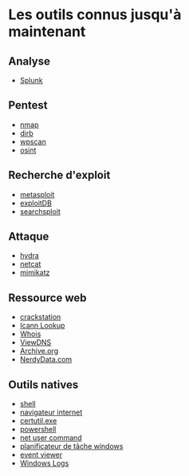 # Les outils connus jusqu'à maintenant


## Analyse 

- <a href="https://github.com/Darylabrador/cybersecurite/blob/recapitulatif/Outils/Splunk.md"> Splunk </a>

## Pentest

- <a href="https://github.com/Darylabrador/cybersecurite/blob/recapitulatif/Outils/nmap.md"> nmap </a>
- <a href="https://github.com/Darylabrador/cybersecurite/blob/recapitulatif/Outils/dirb.md"> dirb </a>
- <a href="https://github.com/Darylabrador/cybersecurite/blob/recapitulatif/Outils/wpscan.md"> wpscan </a>
- <a href="https://github.com/Darylabrador/cybersecurite/blob/recapitulatif/Outils/osint.md"> osint </a>

## Recherche d'exploit

- <a href="https://github.com/Darylabrador/cybersecurite/blob/recapitulatif/Outils/metasploit.md"> metasploit </a>
- <a href="https://github.com/Darylabrador/cybersecurite/blob/recapitulatif/Outils/exploitDB.md"> exploitDB </a>
- <a href="https://github.com/Darylabrador/cybersecurite/blob/recapitulatif/Outils/searchsploit.md"> searchsploit </a>

## Attaque

- <a href="https://github.com/Darylabrador/cybersecurite/blob/recapitulatif/Outils/hydra.md"> hydra </a>
- <a href="https://github.com/Darylabrador/cybersecurite/blob/recapitulatif/Outils/netcat.md"> netcat </a>
- <a href="https://github.com/Darylabrador/cybersecurite/blob/recapitulatif/Outils/mimikatz.md"> mimikatz </a>

## Ressource web

- <a href="https://github.com/Darylabrador/cybersecurite/blob/recapitulatif/Outils/crackstation.md"> crackstation </a>
- <a href="https://github.com/Darylabrador/cybersecurite/blob/recapitulatif/Outils/icann.md"> Icann Lookup </a>
- <a href="https://github.com/Darylabrador/cybersecurite/blob/recapitulatif/Outils/whois.md"> Whois </a>
- <a href="https://github.com/Darylabrador/cybersecurite/blob/recapitulatif/Outils/viewdns.md"> ViewDNS </a>
- <a href="https://github.com/Darylabrador/cybersecurite/blob/recapitulatif/Outils/archive_org.md"> Archive.org </a>
- <a href="https://github.com/Darylabrador/cybersecurite/blob/recapitulatif/Outils/nerdydata.md"> NerdyData.com </a>

## Outils natives

- <a href="https://github.com/Darylabrador/cybersecurite/blob/recapitulatif/Outils/shell.md"> shell </a>
- <a href="https://github.com/Darylabrador/cybersecurite/blob/recapitulatif/Outils/navigateur_internet.md"> navigateur internet </a>
- <a href="https://github.com/Darylabrador/cybersecurite/blob/recapitulatif/Outils/certutil_exe.md"> certutil.exe </a>
- <a href="https://github.com/Darylabrador/cybersecurite/blob/recapitulatif/Outils/powershell.md"> powershell </a>
- <a href="https://github.com/Darylabrador/cybersecurite/blob/recapitulatif/Outils/net_user_command.md"> net user command </a>
- <a href="https://github.com/Darylabrador/cybersecurite/blob/recapitulatif/Outils/planificateur_tache_windows.md"> planificateur de tâche windows </a>
- <a href="https://github.com/Darylabrador/cybersecurite/blob/recapitulatif/Outils/event_viewer.md"> event viewer </a>
- <a href="https://github.com/Darylabrador/cybersecurite/blob/recapitulatif/Outils/windows_logs.md"> Windows Logs </a>